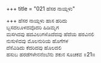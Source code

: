 +++
title = "021 ಹೆಸರ ನಾಯ್ಗಳು"

+++
ಹೆಸರ ನಾಯ್ಗಳು ಹಾಸ ಹರಿದು  
ಬ್ಬಸದಲೂಳದವೊದರಿ ಹಿಡಿಮೃಗ  
ಮಸಗಿದವು ಹದವಿಲುಗಳೊದೆದವು ಹೆದೆಯ ಹರವಿನಲಿ   
ನುಸುಳಿದವು ಮೊಲನುರಿಯ ಹೊಗೆಗಳ  
ದೆಸೆವಿಡಿದು ಕೆದರಿದವು ಹೊಲದಲಿ  
ಹಸುಬ ಹರಡೆಗಳೇನನೆಂಬೆನು ಶಕುನ ಸೂಚಕವ      ॥21॥
